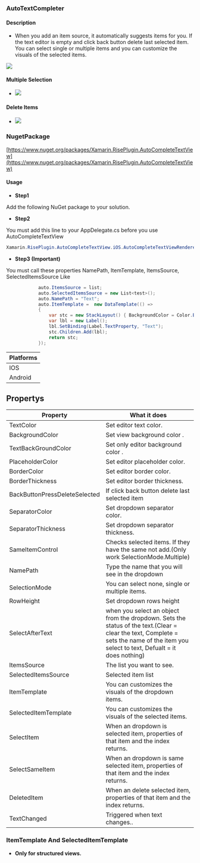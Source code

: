 ### AutoTextCompleter


#### Description
- When you add an item source, it automatically suggests items for you. If the text editor is empty and click back button delete last selected item. You can select single or multiple items and you can customize the visuals of the selected items.


![](https://raw.githubusercontent.com/cemozguraA/Xamarin.RisePlugin.AutoCompleteTextView/master/Images/New%20Project.png)


#### Multiple Selection
- ![](https://github.com/cemozguraA/Xamarin.RisePlugin.AutoCompleteTextView/blob/master/Images/gif2.gif?raw=true)

#### Delete Items
- ![](https://github.com/cemozguraA/Xamarin.RisePlugin.AutoCompleteTextView/blob/master/Images/gif1.gif?raw=true)
### NugetPackage
[https://www.nuget.org/packages/Xamarin.RisePlugin.AutoCompleteTextView](https://www.nuget.org/packages/Xamarin.RisePlugin.AutoCompleteTextView)
#### Usage

- **Step1**

Add the following NuGet package to your solution.
- **Step2**

You must add this line to your AppDelegate.cs before you use AutoCompleteTextView
 ```csharp
Xamarin.RisePlugin.AutoCompleteTextView.iOS.AutoCompleteTextViewRenderer.Init();
```
- **Step3  (Important)**

You must call these properties NamePath, ItemTemplate, ItemsSource, SelectedItemsSource
Like
```csharp
            auto.ItemsSource = list;
            auto.SelectedItemsSource = new List<test>();
            auto.NamePath = "Text";
            auto.ItemTemplate =  new DataTemplate(() =>
            {
                var stc = new StackLayout() { BackgroundColor = Color.Blue };
                var lbl = new Label();
                lbl.SetBinding(Label.TextProperty, "Text");
                stc.Children.Add(lbl);
                return stc;
            });
```



| Platforms  | 
| ------------- | 
| IOS  | 
| Android  | 

## Propertys
| Property  | What it does |
| ------------- | ------------|
| TextColor  | Set editor text color. |
| BackgroundColor  | Set view background color . |
| TextBackGroundColor  | Set only  editor background color . |
| PlaceholderColor  | Set editor placeholder color. |
| BorderColor  | Set editor border color. |
| BorderThickness  | Set editor border thickness. |
| BackButtonPressDeleteSelected  | If click back button delete last selected item |
| SeparatorColor  | Set dropdown separator color. |
| SeparatorThickness  | Set dropdown separator thickness. |
| SameItemControl  | Checks selected items. If they have the same not add.(Only work SelectionMode.Multiple) |
| NamePath  | Type the name that you will see in the dropdown |
| SelectionMode  | You can select none, single or multiple items. |
| RowHeight  | Set dropdown rows height |
| SelectAfterText  | when you select an object from the dropdown. Sets the status of the text.(Clear = clear the text, Complete = sets the name of the item you select to text, Defualt = it does nothing) |
| ItemsSource  | The list you want to see. |
| SelectedItemsSource  | Selected item list |
| ItemTemplate | You can customizes the visuals of the dropdown items. |
| SelectedItemTemplate | You can customizes the visuals of the selected items. |
| SelectItem  | When an dropdown is selected item, properties of that item and the index returns. |
| SelectSameItem  | When an dropdown is same selected item, properties of that item and the index returns. |
| DeletedItem  | When an delete selected item, properties of that item and the index returns. |
| TextChanged  | Triggered when text changes.. |




### ItemTemplate And SelectedItemTemplate
- **Only for structured views.**


